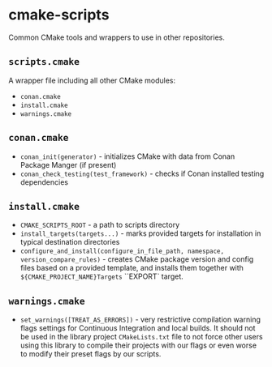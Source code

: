 # cmake-scripts

Common CMake tools and wrappers to use in other repositories.

## `scripts.cmake`

A wrapper file including all other CMake modules:
- `conan.cmake`
- `install.cmake`
- `warnings.cmake`

## `conan.cmake`

- `conan_init(generator)` - initializes CMake with data from Conan Package Manger (if present)
- `conan_check_testing(test_framework)` - checks if Conan installed testing dependencies

## `install.cmake`

- `CMAKE_SCRIPTS_ROOT` - a path to scripts directory
- `install_targets(targets...)` - marks provided targets for installation in typical destination directories
- `configure_and_install(configure_in_file_path, namespace, version_compare_rules)` - creates CMake package
     version and config files based on a provided template, and installs them together with
     `${CMAKE_PROJECT_NAME}Targets` ``EXPORT` target.

## `warnings.cmake`

- `set_warnings([TREAT_AS_ERRORS])` - very restrictive compilation warning flags settings for
     Continuous Integration and local builds. It should not be used in the library project `CMakeLists.txt`
     file to not force other users using this library to compile their projects with our flags or even worse
     to modify their preset flags by our scripts.
